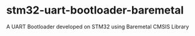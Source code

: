 # stm32-uart-bootloader-baremetal
A UART Bootloader developed on STM32 using Baremetal CMSIS Library
